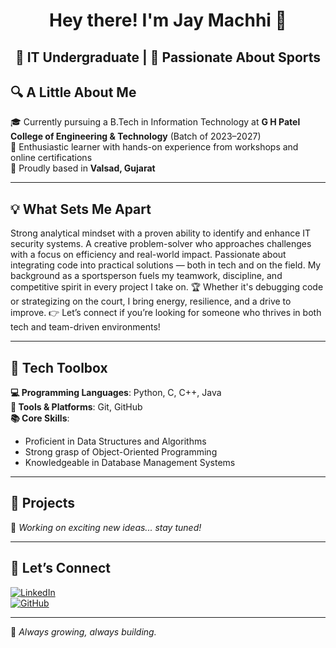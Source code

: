 <div align="center">
  
# Hey there! I'm Jay Machhi 👋  
🎯 IT Undergraduate | 🏃 Passionate About Sports
---

</div>

## 🔍 A Little About Me

🎓 Currently pursuing a B.Tech in Information Technology at **G H Patel College of Engineering & Technology** (Batch of 2023–2027)  
🧠 Enthusiastic learner with hands-on experience from workshops and online certifications  
📌 Proudly based in **Valsad, Gujarat**

---

## 💡 What Sets Me Apart
Strong analytical mindset with a proven ability to identify and enhance IT security systems.
A creative problem-solver who approaches challenges with a focus on efficiency and real-world impact.
Passionate about integrating code into practical solutions — both in tech and on the field.
My background as a sportsperson fuels my teamwork, discipline, and competitive spirit in every project I take on.
🏆 Whether it's debugging code or strategizing on the court, I bring energy, resilience, and a drive to improve.
👉 Let’s connect if you’re looking for someone who thrives in both tech and team-driven environments!

---

## 🧰 Tech Toolbox

**💻 Programming Languages**: Python, C, C++, Java  
**🔧 Tools & Platforms**: Git, GitHub  
**📚 Core Skills**:  
- Proficient in Data Structures and Algorithms  
- Strong grasp of Object-Oriented Programming  
- Knowledgeable in Database Management Systems  

---

## 💼 Projects

🚧 _Working on exciting new ideas... stay tuned!_

---

## 🔗 Let’s Connect

[![LinkedIn](https://img.shields.io/badge/LinkedIn-blue?style=for-the-badge&logo=linkedin&logoColor=white)](https://www.linkedin.com/in/jay-machhi-03a593250/)  
[![GitHub](https://img.shields.io/badge/GitHub-black?style=for-the-badge&logo=github&logoColor=white)](https://github.com/Jay007mach)

---

🚀 *Always growing, always building.*
